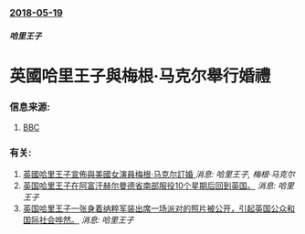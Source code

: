 ### [2018-05-19](/news/2018/05/19/index.md)

##### 哈里王子
# 英國哈里王子與梅根·马克尔舉行婚禮 




### 信息来源:

1. [BBC](http://www.bbc.co.uk/news/uk-44175216)

### 有关:

1. [英國哈里王子宣佈與美國女演員梅根·马克尔訂婚 ](/zh/news/2017/11/27/英國哈里王子宣佈與美國女演員梅根-马克尔訂婚.md) _消息: 哈里王子, 梅根·马克尔_
2. [英国哈里王子在阿富汗赫尔曼德省南部服役10个星期后回到英国。](/zh/news/2008/03/1/英国哈里王子在阿富汗赫尔曼德省南部服役10个星期后回到英国.md) _消息: 哈里王子_
3. [ 英国哈里王子一张身着纳粹军装出席一场派对的照片被公开，引起英国公众和国际社会哗然。](/zh/news/2005/01/13/英国哈里王子一张身着纳粹军装出席一场派对的照片被公开-引起英国公众和国际社会哗然.md) _消息: 哈里王子_
